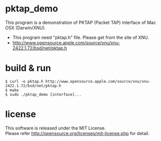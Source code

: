 pktap_demo
==========
This program is a demonstration of PKTAP (Packet TAP) interface of Mac OSX (Darwin/XNU).

 * This program need "pktap.h" file. Please get from the site of XNU.
 * http://www.opensource.apple.com/source/xnu/xnu-2422.1.72/bsd/net/pktap.h

build & run
==========
 `$ curl -o pktap.h http://www.opensource.apple.com/source/xnu/xnu-2422.1.72/bsd/net/pktap.h`  
 `$ make`  
 `$ sudo ./pktap_demo [interface]...`  
 
license
==========
This software is released under the MIT License.  
Please refer http://opensource.org/licenses/mit-license.php for detail.
